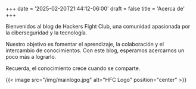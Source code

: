 +++
date = '2025-02-20T21:44:12-06:00'
draft = false 
title = 'Acerca de'
+++

Bienvenidos al blog de Hackers Fight Club, una comunidad apasionada por la ciberseguridad y la tecnología.

Nuestro objetivo es fomentar el aprendizaje, la colaboración y el intercambio de conocimientos. Con este blog, esperamos acercarnos un poco más a lograrlo.

Recuerda, el conocimiento crece cuando se comparte.

{{< image src="/img/mainlogo.jpg" alt="HFC Logo" position="center" >}}
